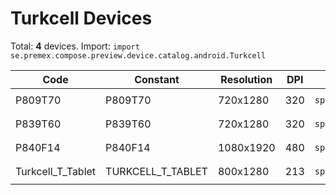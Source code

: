 # Turkcell Devices

Total: **4** devices. Import: `import se.premex.compose.preview.device.catalog.android.Turkcell`

| Code | Constant | Resolution | DPI | Compose Spec | Preview Usage |
|------|----------|------------|-----|-------------|---------------|
| P809T70 | P809T70 | 720x1280 | 320 | `spec:width=720px,height=1280px,dpi=320` | `@Preview(device = Turkcell.P809T70)` |
| P839T60 | P839T60 | 720x1280 | 320 | `spec:width=720px,height=1280px,dpi=320` | `@Preview(device = Turkcell.P839T60)` |
| P840F14 | P840F14 | 1080x1920 | 480 | `spec:width=1080px,height=1920px,dpi=480` | `@Preview(device = Turkcell.P840F14)` |
| Turkcell_T_Tablet | TURKCELL_T_TABLET | 800x1280 | 213 | `spec:width=800px,height=1280px,dpi=213` | `@Preview(device = Turkcell.TURKCELL_T_TABLET)` |

<!-- Generated automatically. Do not edit manually. -->
